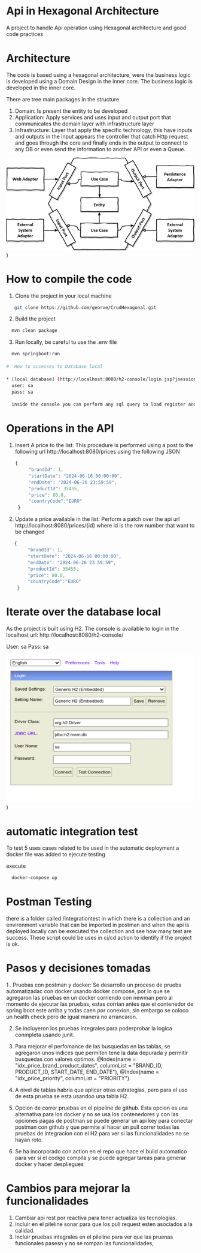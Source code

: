 # Api in Hexagonal Architecture

 A project to handle Api operation using Hexagonal architecture
and good code practices

# Architecture

The code is based using a hexagonal architecture, were the business logic is developed
using a Domain Design in the inner core. The business logic is developed in the inner
core.

There are tree main packages in the structure


1. Domain: Is present the entity to be developed
2. Application: Apply services and uses input and output port that communicates the
   domain layer with infrastructure layer
3. Infrastructure: Layer that apply the specific technology, this have inputs and outputs
   in the input appears the controller that catch Http request and goes through the core and
   finally ends in the output to connect to any DB or even  send the information to another
   API or even a Queue.

![Image Alt text](/images/hex.png "Hexagola Architecure"))

# How to compile the code



1. Clone the project in your local machine
```bash
   git clone https://github.com/georve/CrudHexagonal.git
```

2. Build the project
```bash
  mvn clean package
```

3. Run locally, be careful tu use the .env file
```bash
  mvn springboot:run

#  How to accesses to Database local

* [local database] (http://localhost:8080/h2-console/login.jsp?jsessionid=623120439a315467e236f485bebd2247)
  user: sa
  pass: sa
  
  inside the console you can perform any sql query to load register and see if they change.
```

# Operations in the API
1. Insert A price to the list: 
   This procedure is performed using a post to the following url
   http://localhost:8080/prices
   using the following JSON
   ```javascript
   {
        "brandId": 1,
        "startDate": "2024-06-16 00:00:00",
        "endDate": "2024-06-26 23:59:59",
        "productId": 35455,
        "price": 80.0,
        "countryCode":"EURO"
    }
   ```

2. Update a price available in the list:
   Perform a patch over the api url  http://localhost:8080/prices/{id}
   where id is the row number that want to be changed
      
```javascript
   {
        "brandId": 1,
        "startDate": "2024-06-16 00:00:00",
        "endDate": "2024-06-26 23:59:59",
        "productId": 35455,
        "price": 80.0,
        "countryCode":"EURO"
    }
```

# Iterate over the database local
 As the project is built using H2. The console is available to login
 in the localhost url:
 http://localhost:8080/h2-console/

User: sa
Pass: sa

![Image Alt text](/images/H2console.png "H2 console"))
 
# automatic integration test

To test 5 uses cases related to be used in the automatic deployment
a docker file was added to ejecute testing

execute 
```bash
  docker-compose up
```

# Postman Testing 

 there is a folder called /integrationtest in which there is a collection and an environment variable
 that can be imported in postman and when the api is deployed locally can be executed the collection
 and see how many test are success. These script could be uses in ci/cd action to identify if the 
 project is ok.
 
# Pasos y decisiones tomadas
1 . Pruebas con postman y docker: Se desarrollo un proceso de pruebs automatizadac con docker
    usando docker compose, por lo que se agregaron las pruebas en un docker corriendo con newman
    pero al momento de ejecutar las  pruebas, estas corrian antes que el contenedor de spring boot
    este arriba y todas caen por conexion, sin embargo se coloco un health check pero de igual manera
    no arrancaron.

2. Se incluyeron los pruebas integrales para poderprobar la logica conmpleta usando junit.

3. Para mejorar el perfomance de las busquedas en las tablas, se agregaron unos indices que permiten
   tene la data depurada y permitir busquedas con valores optimos.
   @Index(name = "idx_price_brand_product_dates", columnList = "BRAND_ID, PRODUCT_ID, START_DATE, END_DATE"),
   @Index(name = "idx_price_priority", columnList = "PRIORITY").
4. A nivel de tablas habria que aplicar otras estrategias, pero para el uso de esta prueba se esta usandoo
   una tabla H2.

5. Opcion de correr pruebas en el pipeline de github. Esta opcion es una alternativa para los docker
   y no se usa los contenedores y con las opciones pagas de postman se puede generar un api key para
   conectar postman con github y que permite al hacer un pull correr todas las pruebas de integracion
   con el H2 para ver si las funcionalidades no se hayan roto.

6. Se ha incorporado con action en el repo que hace el build automatico para ver si el codigo
   compila y se puede agregar tareas para generar docker y hacer despliegues

# Cambios para mejorar la funcionalidades

1. Cambiar api rest por reactiva para tener actualiza las tecnologias.
2. Incluir en el pileline sonar para que los pull request esten asociados a 
   la calidad.
3. Incluir pruebas integrales en el pileline para ver que las pruenas funcionales
   pasesn  y no se rompan las funcionalidades,
